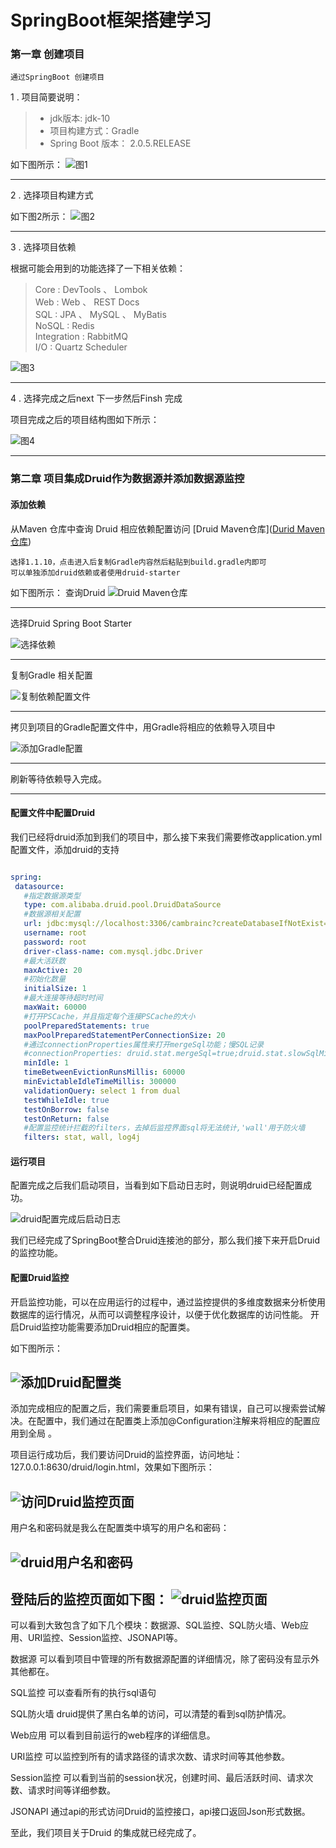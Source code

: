 # SpringBoot框架搭建学习

### 第一章 创建项目


  
    通过SpringBoot 创建项目
    
  1 . 项目简要说明：
  
  >  - jdk版本: jdk-10
  >  - 项目构建方式：Gradle
  >  - Spring Boot 版本： 2.0.5.RELEASE
  
   

   如下图所示：
   ![图1](doc/img/001_create_project/create_project_1.png)
   
   ----
   
   2 . 选择项目构建方式
   
   如下图2所示：
   ![图2](doc/img/001_create_project/create_project_2.png)
   
   ----
   
   3 . 选择项目依赖
   
   根据可能会用到的功能选择了一下相关依赖：
   
   > Core  : DevTools 、 Lombok <br>
   > Web   : Web 、 REST Docs <br>
   > SQL   : JPA 、 MySQL 、 MyBatis <br> 
   > NoSQL : Redis <br>
   > Integration : RabbitMQ <br>
   > I/O  : Quartz Scheduler
   
  ![图3](doc/img/001_create_project/create_project_3.png)
  
  ----
  
   
   4 . 选择完成之后next 下一步然后Finsh 完成
   
   
   项目完成之后的项目结构图如下所示：
   
 ![图4](doc/img/001_create_project/create_project_4.png)
 
 ----
 
 
 
### 第二章 项目集成Druid作为数据源并添加数据源监控

   #### **添加依赖**
 
 
 从Maven 仓库中查询 Druid 相应依赖配置访问 [Druid Maven仓库](<a href="http://mvnrepository.com/artifact/com.alibaba" target="_blank">Durid Maven仓库</a>)
 
 
    选择1.1.10，点击进入后复制Gradle内容然后粘贴到build.gradle内即可 
    可以单独添加druid依赖或者使用druid-starter
    
 如下图所示： 查询Druid 
 ![Druid Maven仓库](doc/img/002_add_druid/create_project_5.png)
 
 ----

 选择Druid Spring Boot Starter 
 
 ![选择依赖](doc/img/002_add_druid/create_project_6.png)
 
 ----
 复制Gradle 相关配置
 
 ![复制依赖配置文件](./doc/img/002_add_druid/create_project_7.png)

----
 拷贝到项目的Gradle配置文件中，用Gradle将相应的依赖导入项目中
 
 ![添加Gradle配置](./doc/img/002_add_druid/create_project_8.png)
 
 ----
  刷新等待依赖导入完成。
 
 ----
 #### **配置文件中配置Druid**
 
 我们已经将druid添加到我们的项目中，那么接下来我们需要修改application.yml配置文件，添加druid的支持
 
 ```yaml
 
spring:
  datasource:
    #指定数据源类型
    type: com.alibaba.druid.pool.DruidDataSource
    #数据源相关配置
    url: jdbc:mysql://localhost:3306/cambrainc?createDatabaseIfNotExist=true&autoReconnect=true&characterEncoding=utf8&useSSL=false&&zeroDateTimeBehavior=convertToNull
    username: root
    password: root
    driver-class-name: com.mysql.jdbc.Driver
    #最大活跃数
    maxActive: 20
    #初始化数量
    initialSize: 1
    #最大连接等待超时时间
    maxWait: 60000
    #打开PSCache，并且指定每个连接PSCache的大小
    poolPreparedStatements: true
    maxPoolPreparedStatementPerConnectionSize: 20
    #通过connectionProperties属性来打开mergeSql功能；慢SQL记录
    #connectionProperties: druid.stat.mergeSql=true;druid.stat.slowSqlMillis=5000
    minIdle: 1
    timeBetweenEvictionRunsMillis: 60000
    minEvictableIdleTimeMillis: 300000
    validationQuery: select 1 from dual
    testWhileIdle: true
    testOnBorrow: false
    testOnReturn: false
    #配置监控统计拦截的filters，去掉后监控界面sql将无法统计,'wall'用于防火墙
    filters: stat, wall, log4j
```

 #### **运行项目**
 
 配置完成之后我们启动项目，当看到如下启动日志时，则说明druid已经配置成功。
 
 ![druid配置完成后启动日志](./doc/img/002_add_druid/add_druid_006.png)
 
 我们已经完成了SpringBoot整合Druid连接池的部分，那么我们接下来开启Druid的监控功能。
 
 #### **配置Druid监控**
 
   开启监控功能，可以在应用运行的过程中，通过监控提供的多维度数据来分析使用数据库的运行情况，从而可以调整程序设计，以便于优化数据库的访问性能。
 开启Druid监控功能需要添加Druid相应的配置类。
 
 如下图所示：
 
 ![添加Druid配置类](./doc/img/002_add_druid/add_druid_007.png)
 ----
 
 添加完成相应的配置之后，我们需要重启项目，如果有错误，自己可以搜索尝试解决。在配置中，我们通过在配置类上添加@Configuration注解来将相应的配置应用到全局
 。
 
 项目运行成功后，我们要访问Druid的监控界面，访问地址：127.0.0.1:8630/druid/login.html，效果如下图所示：
 
 ![访问Druid监控页面](./doc/img/002_add_druid/add_druid_008.png)
 ----
 
 用户名和密码就是我么在配置类中填写的用户名和密码：
 
 ![druid用户名和密码](./doc/img/002_add_druid/add_druid_009.png)
 ----
 
 登陆后的监控页面如下图：
 ![druid监控页面](./doc/img/002_add_druid/add_druid_010.png)
 ----
 
 可以看到大致包含了如下几个模块：数据源、SQL监控、SQL防火墙、Web应用、URI监控、Session监控、JSONAPI等。
 
 数据源
 可以看到项目中管理的所有数据源配置的详细情况，除了密码没有显示外其他都在。
 
 SQL监控
 可以查看所有的执行sql语句
 
 SQL防火墙
 druid提供了黑白名单的访问，可以清楚的看到sql防护情况。
 
 Web应用
 可以看到目前运行的web程序的详细信息。
 
 URI监控
 可以监控到所有的请求路径的请求次数、请求时间等其他参数。
 
 Session监控
 可以看到当前的session状况，创建时间、最后活跃时间、请求次数、请求时间等详细参数。
 
 JSONAPI
 通过api的形式访问Druid的监控接口，api接口返回Json形式数据。
 
 至此，我们项目关于Druid 的集成就已经完成了。